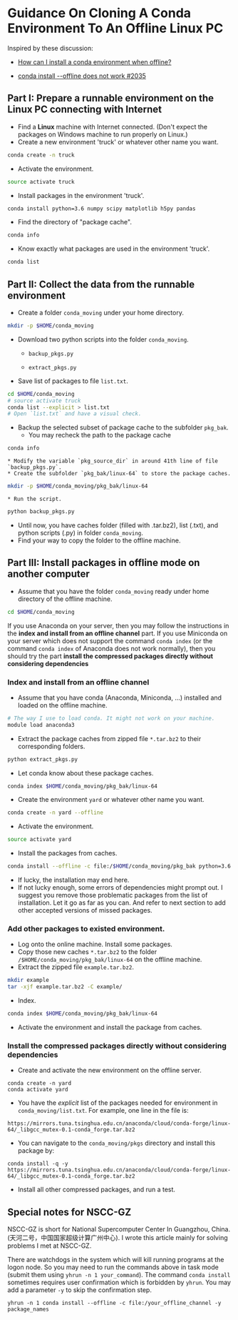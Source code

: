 # Guidance On Cloning A Conda Environment To An Offline Linux PC

Inspired by these discussion:

* [How can I install a conda environment when offline?](https://stackoverflow.com/questions/31729731/how-can-i-install-a-conda-environment-when-offline)

* [conda install --offline does not work #2035](https://github.com/conda/conda/issues/2035)

## Part I: Prepare a runnable environment on the Linux PC connecting with Internet
* Find a **Linux** machine with Internet connected. (Don't expect the packages on Windows machine to run properly on Linux.)
* Create a new environment 'truck' or whatever other name you want.
```sh
conda create -n truck
```
* Activate the environment.
```sh
source activate truck
```
* Install packages in the environment 'truck'.
```sh
conda install python=3.6 numpy scipy matplotlib h5py pandas
```
* Find the directory of "package cache".
```sh
conda info
```
* Know exactly what packages are used in the environment 'truck'.
```sh
conda list
```

## Part II: Collect the data from the runnable environment
* Create a folder `conda_moving` under your home directory.
```sh
mkdir -p $HOME/conda_moving
```
* Download two python scripts into the folder `conda_moving`.

    * `backup_pkgs.py`

    * `extract_pkgs.py`

* Save list of packages to file `list.txt`.
```sh
cd $HOME/conda_moving
# source activate truck
conda list --explicit > list.txt
# Open `list.txt` and have a visual check.
```
* Backup the selected subset of package cache to the subfolder `pkg_bak`.
    * You may recheck the path to the package cache
```sh
conda info
```
    * Modify the variable `pkg_source_dir` in around 41th line of file `backup_pkgs.py`.
    * Create the subfolder `pkg_bak/linux-64` to store the package caches.
```sh
mkdir -p $HOME/conda_moving/pkg_bak/linux-64
```
    * Run the script.
```sh
python backup_pkgs.py
```
* Until now, you have caches folder (filled with .tar.bz2), list (.txt), and python scripts (.py) in folder `conda_moving`.
* Find your way to copy the folder to the offline machine.

## Part III: Install packages in offline mode on another computer
* Assume that you have the folder `conda_moving` ready under home directory of the offline machine.
```sh
cd $HOME/conda_moving
```

If you use Anaconda on your server, then you may follow the instructions in the **index and install from an offline channel** part.
If you use Miniconda on your server which does not support the command `conda index` (or the command `conda index` of Anaconda does not work normally), then you should try the part **install the compressed packages directly without considering dependencies**

### Index and install from an offline channel
* Assume that you have conda (Anaconda, Miniconda, ...) installed and loaded on the offline machine.
```sh
# The way I use to load conda. It might not work on your machine.
module load anaconda3
``` 
* Extract the package caches from zipped file `*.tar.bz2` to their corresponding folders.
```sh
python extract_pkgs.py
```
* Let conda know about these package caches.
```sh
conda index $HOME/conda_moving/pkg_bak/linux-64
```
* Create the environment `yard` or whatever other name you want.
```sh
conda create -n yard --offline
```
* Activate the environment.
```sh
source activate yard
```
* Install the packages from caches.
```sh
conda install --offline -c file:/$HOME/conda_moving/pkg_bak python=3.6 numpy scipy matplotlib h5py pandas
```
* If lucky, the installation may end here.
* If not lucky enough, some errors of dependencies might prompt out. I suggest you remove those problematic packages from the list of installation. Let it go as far as you can. And refer to next section to add other accepted versions of missed packages.

### Add other packages to existed environment.
* Log onto the online machine. Install some packages.
* Copy those new caches `*.tar.bz2` to the folder `/$HOME/conda_moving/pkg_bak/linux-64` on the offline machine.
* Extract the zipped file `example.tar.bz2`.
```sh
mkdir example
tar -xjf example.tar.bz2 -C example/ 
```
* Index.
```sh
conda index $HOME/conda_moving/pkg_bak/linux-64
```
* Activate the environment and install the package from caches.

### Install the compressed packages directly without considering dependencies
* Create and activate the new environment on the offline server.
```
conda create -n yard
conda activate yard
```
* You have the *explicit* list of the packages needed for environment in `conda_moving/list.txt`. For example, one line in the file is:
```
https://mirrors.tuna.tsinghua.edu.cn/anaconda/cloud/conda-forge/linux-64/_libgcc_mutex-0.1-conda_forge.tar.bz2
```
* You can navigate to the `conda_moving/pkgs` directory and install this package by:
```
conda install -q -y https://mirrors.tuna.tsinghua.edu.cn/anaconda/cloud/conda-forge/linux-64/_libgcc_mutex-0.1-conda_forge.tar.bz2
```
* Install all other compressed packages, and run a test.

## Special notes for NSCC-GZ 
NSCC-GZ is short for National Supercomputer Center In Guangzhou, China. (天河二号，中国国家超级计算广州中心).
I wrote this article mainly for solving problems I met at NSCC-GZ.

There are watchdogs in the system which will kill running programs at the logon node.
So you may need to run the commands above in task mode (submit them using `yhrun -n 1 your_command`).
The command `conda install` sometimes requires user confirmation which is forbidden by `yhrun`. You may add a parameter `-y` to skip the confirmation step.
```
yhrun -n 1 conda install --offline -c file:/your_offline_channel -y package_names
```
